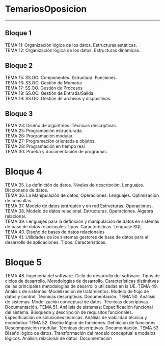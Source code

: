 # TemariosOposicion
----
## Bloque 1
TEMA 11: Organización lógica de los datos. Estructuras estáticas.  
TEMA 12: Organización lógica de los datos. Estructuras dinámicas.  

## Bloque 2
TEMA 15: SS.OO. Componentes. Estructura. Funciones.  
TEMA 16: SS.OO. Gestión de Memoria  
TEMA 17: SS.OO. Gestión de Procesos  
TEMA 18: SS.OO. Gestión de Entrada/Salida  
TEMA 19: SS.OO. Gestión de archivos y dispositivos.  

## Bloque 3
TEMA 23: Diseño de algoritmos. Técnicas descriptivas.  
TEMA 25: Programación estructurada.  
TEMA 26: Programación modular.  
TEMA 27: Programación orientada a objetos.  
TEMA 28: Programación en tiempo real  
TEMA 30: Prueba y documentación de programas.    

# Bloque 4  
TEMA 35. La definición de datos. Niveles de descripción. Lenguajes. Diccionario de datos.  
TEMA 36. La Manipulación de datos. Operaciones. Lenguajes. Optimización de consultas.  
TEMA 37. Modelo de datos jerárquico y en red Estructuras. Operaciones.  
TEMA 38. Modelo de datos relacional. Estructuras. Operaciones. Álgebra relacional.  
TEMA 39. Lenguajes para la definición y manipulación de datos en sistemas de base de datos relacionales.Tipos. Características. Lenguaje SQL.  
TEMA 40. Diseño de bases de datos relacionales  
TEMA 41. Utilidades de los sistemas gestores de base de datos para el desarrollo de aplicaciones. Tipos. Características.  

# Bloque 5
TEMA 48. Ingeniería del software. Ciclo de desarrollo del software. Tipos de ciclos de desarrollo. Metodologías de desarrollo. Características distintitvas de las principales metodologías de desarrollo utilizadas en la UE.
TEMA 49. Análisis de sistemas: Modelización de tratamientos. Modelo de flujo de datos y control. Técnicas descriptivas. Documentación.
TEMA 50. Análisis de sistemas: Modelización conceptual de datos. Técnicas descriptivas. Documentación.
TEMA 51. Análisis de sistemas: Especificación funcional del sistema. Búsqueda y descripción de requisitos funcionales. Especificación de soluciones técnicas. Análisis de viabilidad técnica y económica
TEMA 52. Diseño lógico de funciones. Definición de funciones. Descomposición modular. Técnicas descriptivas. Documentación.
TEMA 53. Diseño lógico de datos. Transformación del modelo conceptual a modelos lógicos. Análisis relacional de datos. Documentación
